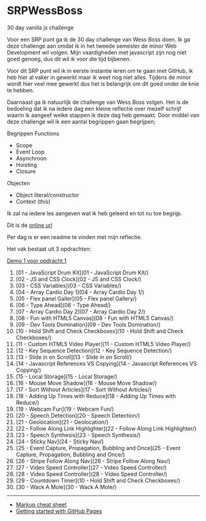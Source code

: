 # SRPWessBoss
30 day vanilla js challenge

Voor een SRP punt ga ik de 30 day challenge van Wess Boss doen. Ik
ga deze challenge aan omdat ik in het tweede semester de minor Web 
Development wil volgen. Mijn vaardigheden met javascript zijn nog 
niet goed genoeg, dus dit wil ik voor die tijd bijbenen. 

Voor dit SRP punt wil ik in eerste instantie leren om te gaan met 
GitHub, ik heb hier al vaker in gewerkt maar ik weet nog niet alles.
Tijdens de minor wordt hier veel mee gewerkt dus het is belangrijk
om dit goed onder de knie te hebben. 

Daarnaast ga ik natuurlijk de challenge van Wess Boss volgen. Het 
is de bedoeling dat ik na iedere dag een kleine reflectie over 
mezelf schrijf waarin ik aangeef welke stappen ik deze dag heb 
gemaakt. Door middel van deze challenge wil ik een aantal begrippen
gaan begrijpen;

Begrippen
Functions
-	Scope
-	Event Loop
-	Asynchroon
-	Hoisting
-	Closure

Objecten
-	Object literal/constructor
-	Context (this)

Ik zal na iedere les aangeven wat ik heb geleerd en tot nu toe begrijp. 


Dit is de [online url](https://zeijls.github.io/SRPWesBos/) 

Per dag is er een readme te vinden met mijn reflectie.

Het vak bestaat uit 3 opdrachten:

[Demo 1 voor opdracht 1](https://simonevanzeijl.github.io/frontendvoordesigners/opdracht1/v1/)
1. [01 - JavaScript Drum Kit](01 - JavaScript Drum Kit/)
2. [02 - JS and CSS Clock](02 - JS and CSS Clock/)
3. [03 - CSS Variables](03 - CSS Variables/)
4. [04 - Array Cardio Day 1](04 - Array Cardio Day 1/)
5. [05 - Flex panel Galler](05 - Flex panel Gallery/)
6. [06 - Type Ahead](06 - Type Ahead/)
7. [07 - Array Cardio Day 2](07 - Array Cardio Day 2/)
8. [08 - Fun with HTML5 Canvas](08 - Fun with HTML5 Canvas/)
9. [09 - Dev Tools Domination](09 - Dev Tools Domination/)
10. [10 - Hold Shift and Check Checkboxes](10 - Hold Shift and Check Checkboxes/)
11. [11 - Custom HTML5  Video Player](11 - Custom HTML5  Video Player/)
12. [12 - Key Sequence Detection](12 - Key Sequence Detection/)
13. [13 - Slide in on Scroll](13 - Slide in on Scroll/)
14. [14 - Javascript References VS Copying](14 - Javascript References VS Copying/)
15. [15 - Local Storage](15 - Local Storage/)
16. [16 - Mouse Move Shadow](16 - Mouse Move Shadow/)
17. [17 - Sort Without Articles](17 - Sort Without Articles/)
18. [18 - Adding Up Times with Reduce](18 - Adding Up Times with Reduce/)
19. [19 - Webcam Fun](19 - Webcam Fun/)
20. [20 - Speech Detection](20 - Speech Detection/)
21. [21 - Geolocation](21 - Geolocation/)
22. [22 - Follow Along Link Highlighter](22 - Follow Along Link Highlighter/)
23. [23 - Speech Synthesis](23 - Speech Synthesis/)
24. [24 - Sticky Nav](24 - Sticky Nav/)
25. [25 - Event Capture, Propagation, Bubbling and Once](25 - Event Capture, Propagation, Bubbling and Once/)
26. [26 - Stripe Follow Along Nav](26 - Stripe Follow Along Nav/)
27. [27 - Video Speed Controller](27 - Video Speed Controller/)
28. [28 - Video Speed Controller](28 - Video Speed Controller/)
29. [29 - Countdown Timer](10 - Hold Shift and Check Checkboxes/)
30. [30 - Wack A Mole](30 - Wack A Mole/)

---
- [Markup cheat sheet](https://github.com/adam-p/markdown-here/wiki/Markdown-Cheatsheet)
- [Getting started with GitHub Pages](https://guides.github.com/features/pages/)
